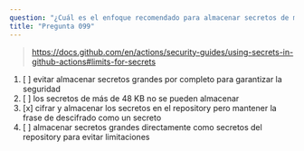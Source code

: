 ```yaml
---
question: "¿Cuál es el enfoque recomendado para almacenar secretos de más de 48 KB?"
title: "Pregunta 099"
---
```


> https://docs.github.com/en/actions/security-guides/using-secrets-in-github-actions#limits-for-secrets
1. [ ] evitar almacenar secretos grandes por completo para garantizar la seguridad
1. [ ] los secretos de más de 48 KB no se pueden almacenar
1. [x] cifrar y almacenar los secretos en el repository pero mantener la frase de descifrado como un secreto
1. [ ] almacenar secretos grandes directamente como secretos del repository para evitar limitaciones

